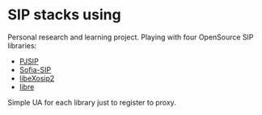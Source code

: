 # SIP stacks using

Personal research and learning project.
Playing with four OpenSource SIP libraries:

  * [PJSIP](http://www.pjsip.org/)
  * [Sofia-SIP](http://sofia-sip.sourceforge.net/)
  * [libeXosip2](http://www.antisip.com/doc/exosip2/)
  * [libre](http://creytiv.com/re.html)

Simple UA for each library just to register to proxy.

